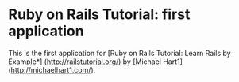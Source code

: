 # Ruby on Rails Tutorial: first application

This is the first application for
[Ruby on Rails Tutorial: Learn Rails by Example*] (http://railstutorial.org/)
by [Michael Hart1] (http://michaelhart1.com/).

